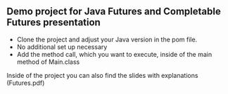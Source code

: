 ## Demo project for Java Futures and Completable Futures presentation

- Clone the project and adjust your Java version in the pom file.
- No additional set up necessary
- Add the method call, which you want to execute, inside of the main method of Main.class

Inside of the project you can also find the slides with explanations (Futures.pdf)